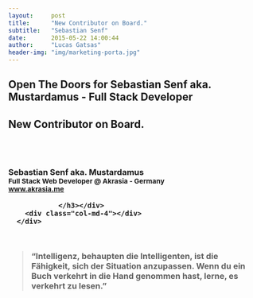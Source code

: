 ```yaml
---
layout:     post
title:      "New Contributor on Board."
subtitle:   "Sebastian Senf"
date:       2015-05-22 14:00:44
author:     "Lucas Gatsas"
header-img: "img/marketing-porta.jpg"
---
```

<h2 class="section-heading">Open The Doors for Sebastian Senf aka. Mustardamus - Full Stack Developer</h2>
<h2 class="section-heading">New Contributor on Board.</h2>


<br><br>


<div class="row">
        <div class="col-md-4"></div>
        <div class="col-lg-4 col-sm-12 text-center"><!--<img class="img-circle img-responsive img-center" src="https://pbs.twimg.com/profile_images/507845964984360960/uccnFS0T.jpeg" alt="Lucas Gatsas - Sebastian Senf"> --> <h3>Sebastian Senf aka. Mustardamus<br>
                    <small> Full Stack Web Developer @ Akrasia - Germany</small><br>
                    <small><a href="http://akrasia.me/#/about" class="text-center">www.akrasia.me</a></small>

                </h3></div>
        <div class="col-md-4"></div>
      </div>


<br>
<blockquote>
“Intelligenz, behaupten die Intelligenten, ist die Fähigkeit, sich der Situation anzupassen. Wenn du ein Buch verkehrt in die Hand genommen hast, lerne, es verkehrt zu lesen.” 
</blockquote>

